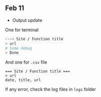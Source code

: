 ## Feb 11
- Output update

One for terminal 
``` bash
---> Site / Function title
> url
# Some debug
> Done
```
And one for `.csv` file
``` csv
=== Site / Function title ===
> url
date, title, url
```
If any error, check the log files in `logs` folder



